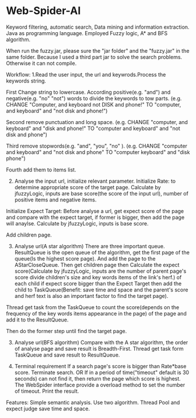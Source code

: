 # Web-Spider-AI
Keyword filtering, automatic search, Data mining and information extraction. Java as programming language. Employed Fuzzy logic, A* and BFS algorithm.


When run the fuzzy.jar, please sure the "jar folder" and the "fuzzy.jar" in the same folder. Because I used a third part jar to solve the search problems. Otherwise it can not compile.

Workflow:
1.Read the user input, the url and keywrods.Process the keywords string.

First Change string to lowercase. According positive(e.g. "and") and negative(e.g. "no" "not") words to divide the keywords to tow parts.
(e.g. CHANGE "Computer, and keyboard not DISK    and phone!" TO "computer, and keyboard" and "not disk    and phone!")

Second remove punctuation and long space.
(e.g. CHANGE "computer, and keyboard" and "disk    and phone!" TO "computer and keyboard" and "not disk and phone")

Third remove stopwords(e.g. "and", "you", "no" ).
(e.g. CHANGE "computer and keyboard" and "not disk and phone" TO "computer keyboard" and "disk phone")

Fourth add them to items list.


2. Analyse the input url, initialize relevant parameter.
Initialize Rate: to determine appropriate score of the target page. Calculate by jfuzzyLogic, inputs are base score(the score of the input url), number of positive items and negative items. 

Initialize Expect Target: Before analyse a url, get expect score of the page and compare with the expect target, if former is bigger, then add the page will anaylse. Calculate by jfuzzyLogic, inputs is base score. 

Add children page.

3. Analyse url(A star algorithm)
There are three important queue. ResultQueue is the open queue of the algorithm, get the first page of the queue(Is the highest score page). And add the page to the AStarCloseQueue. Then get children page then Calculate the expect score(Calculate by jfuzzyLogic, inputs are the number of parent page's score divide children's size and key words items of the link's herf.) of each child if expect score bigger than the Expect Target then add the child to TaskQueue(Benefit: save time and space and the parent's score and herf text is also an important factor to find the target page).

Thread get task from the TaskQueue to count the score(depends on the frequency of the key words items appearance in the page) of the page and add it to the ResultQueue. 

Then do the former step until find the target page.

3. Analyse url(BFS algorithm)
Compare with the A star algorithm, the order of analyse page and save result is Breadth-First. Thread get task form TaskQueue and save result to ResultQueue.

4. Terminal requirement
If a search page's score is bigger than Rate*base score. Terminate search.
OR If in a period of time("timeout" default is 30 seconds) can not find it, then return the page which score is highest.
The WebSpider interface provide a overload method to set the number of timeout.
Print the result.


Features:
Simple semantic analysis.
Use two algorithm.
Thread Pool and expect judge save time and space.














